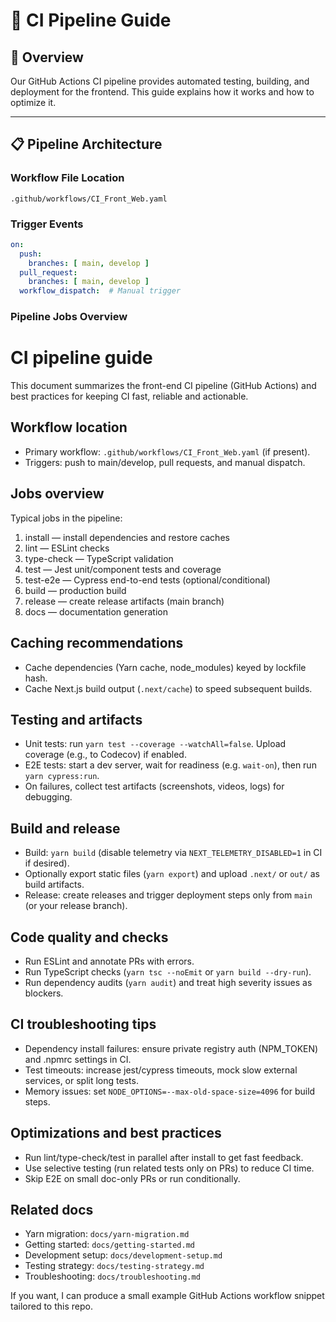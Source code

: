 # 🚀 CI Pipeline Guide

## 🎯 **Overview**

Our GitHub Actions CI pipeline provides automated testing, building, and deployment for the frontend. This guide explains how it works and how to optimize it.

---

## 📋 **Pipeline Architecture**

### **Workflow File Location**
```
.github/workflows/CI_Front_Web.yaml
```

### **Trigger Events**
```yaml
on:
  push:
    branches: [ main, develop ]
  pull_request:
    branches: [ main, develop ]
  workflow_dispatch:  # Manual trigger
```

### **Pipeline Jobs Overview**
# CI pipeline guide

This document summarizes the front-end CI pipeline (GitHub Actions) and best practices for keeping CI fast, reliable and actionable.

Workflow location
-----------------

- Primary workflow: `.github/workflows/CI_Front_Web.yaml` (if present).
- Triggers: push to main/develop, pull requests, and manual dispatch.

Jobs overview
-------------

Typical jobs in the pipeline:

1. install — install dependencies and restore caches
2. lint — ESLint checks
3. type-check — TypeScript validation
4. test — Jest unit/component tests and coverage
5. test-e2e — Cypress end-to-end tests (optional/conditional)
6. build — production build
7. release — create release artifacts (main branch)
8. docs — documentation generation

Caching recommendations
-----------------------

- Cache dependencies (Yarn cache, node_modules) keyed by lockfile hash.
- Cache Next.js build output (`.next/cache`) to speed subsequent builds.

Testing and artifacts
---------------------

- Unit tests: run `yarn test --coverage --watchAll=false`. Upload coverage (e.g., to Codecov) if enabled.
- E2E tests: start a dev server, wait for readiness (e.g. `wait-on`), then run `yarn cypress:run`.
- On failures, collect test artifacts (screenshots, videos, logs) for debugging.

Build and release
-----------------

- Build: `yarn build` (disable telemetry via `NEXT_TELEMETRY_DISABLED=1` in CI if desired).
- Optionally export static files (`yarn export`) and upload `.next/` or `out/` as build artifacts.
- Release: create releases and trigger deployment steps only from `main` (or your release branch).

Code quality and checks
-----------------------

- Run ESLint and annotate PRs with errors.
- Run TypeScript checks (`yarn tsc --noEmit` or `yarn build --dry-run`).
- Run dependency audits (`yarn audit`) and treat high severity issues as blockers.

CI troubleshooting tips
-----------------------

- Dependency install failures: ensure private registry auth (NPM_TOKEN) and .npmrc settings in CI.
- Test timeouts: increase jest/cypress timeouts, mock slow external services, or split long tests.
- Memory issues: set `NODE_OPTIONS=--max-old-space-size=4096` for build steps.

Optimizations and best practices
--------------------------------

- Run lint/type-check/test in parallel after install to get fast feedback.
- Use selective testing (run related tests only on PRs) to reduce CI time.
- Skip E2E on small doc-only PRs or run conditionally.

Related docs
------------

- Yarn migration: `docs/yarn-migration.md`
- Getting started: `docs/getting-started.md`
- Development setup: `docs/development-setup.md`
- Testing strategy: `docs/testing-strategy.md`
- Troubleshooting: `docs/troubleshooting.md`

If you want, I can produce a small example GitHub Actions workflow snippet tailored to this repo.